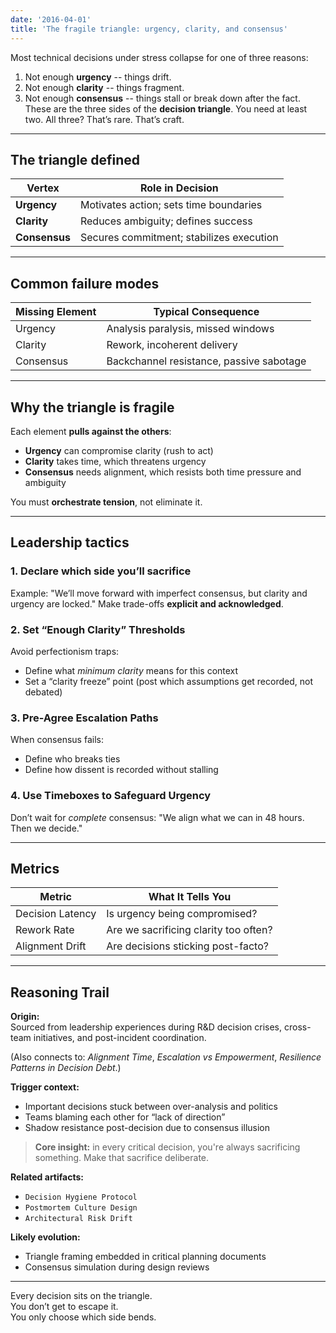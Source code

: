 ```yaml
---
date: '2016-04-01'
title: 'The fragile triangle: urgency, clarity, and consensus'
---
```


Most technical decisions under stress collapse for one of three reasons:
1. Not enough **urgency** -- things drift.
2. Not enough **clarity** -- things fragment.
3. Not enough **consensus** -- things stall or break down after the fact.
These are the three sides of the **decision triangle**. You need at least two. All three? That’s rare. That’s craft.

---

## The triangle defined

| Vertex      | Role in Decision |
|-------------|------------------|
| **Urgency** | Motivates action; sets time boundaries |
| **Clarity** | Reduces ambiguity; defines success |
| **Consensus** | Secures commitment; stabilizes execution |

---

## Common failure modes

| Missing Element | Typical Consequence |
|------------------|---------------------|
| Urgency          | Analysis paralysis, missed windows |
| Clarity          | Rework, incoherent delivery |
| Consensus        | Backchannel resistance, passive sabotage |

---

## Why the triangle is fragile

Each element **pulls against the others**:

- **Urgency** can compromise clarity (rush to act)
- **Clarity** takes time, which threatens urgency
- **Consensus** needs alignment, which resists both time pressure and ambiguity

You must **orchestrate tension**, not eliminate it.

---

## Leadership tactics

### 1. **Declare which side you’ll sacrifice**

Example: "We’ll move forward with imperfect consensus, but clarity and urgency are locked."
Make trade-offs **explicit and acknowledged**.

### 2. **Set “Enough Clarity” Thresholds**

Avoid perfectionism traps:

- Define what *minimum clarity* means for this context
- Set a “clarity freeze” point (post which assumptions get recorded, not debated)

### 3. **Pre-Agree Escalation Paths**

When consensus fails:

- Define who breaks ties  
- Define how dissent is recorded without stalling

### 4. **Use Timeboxes to Safeguard Urgency**

Don’t wait for *complete* consensus: "We align what we can in 48 hours. Then we decide."

---

## Metrics

| Metric | What It Tells You |
|--------|-------------------|
| Decision Latency | Is urgency being compromised? |
| Rework Rate | Are we sacrificing clarity too often? |
| Alignment Drift | Are decisions sticking post-facto? |

---

## Reasoning Trail

**Origin:**  
Sourced from leadership experiences during R&D decision crises, cross-team initiatives, and post-incident coordination.

(Also connects to: *Alignment Time*, *Escalation vs Empowerment*, *Resilience Patterns in Decision Debt*.)

**Trigger context:**  
- Important decisions stuck between over-analysis and politics  
- Teams blaming each other for “lack of direction”  
- Shadow resistance post-decision due to consensus illusion

> **Core insight:** in every critical decision, you're always sacrificing something. Make that sacrifice deliberate.

**Related artifacts:**  
- `Decision Hygiene Protocol`  
- `Postmortem Culture Design`  
- `Architectural Risk Drift`

**Likely evolution:**  
- Triangle framing embedded in critical planning documents  
- Consensus simulation during design reviews

---

Every decision sits on the triangle.  
You don’t get to escape it.  
You only choose which side bends.
